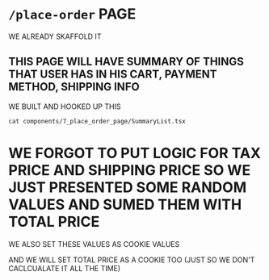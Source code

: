 # `/place-order` PAGE

WE ALREADY SKAFFOLD IT

## THIS PAGE WILL HAVE SUMMARY OF THINGS THAT USER HAS IN HIS CART, PAYMENT METHOD, SHIPPING INFO

WE BUILT AND HOOKED UP THIS

```
cat components/7_place_order_page/SummaryList.tsx
```

# WE FORGOT TO PUT LOGIC FOR TAX PRICE AND SHIPPING PRICE SO WE JUST PRESENTED SOME RANDOM VALUES AND SUMED THEM WITH TOTAL PRICE

WE ALSO SET THESE VALUES AS COOKIE VALUES

AND WE WILL SET TOTAL PRICE AS A COOKIE TOO (JUST SO WE DON'T CACLCUALATE IT ALL THE TIME)